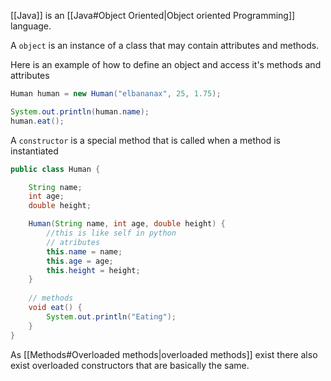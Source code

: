 
[[Java]] is an [[Java#Object Oriented|Object oriented Programming]] language.

A ``object`` is an instance of a class that may contain attributes and methods.

Here is an example of how to define an object and access it's methods and attributes
```java
Human human = new Human("elbananax", 25, 1.75);

System.out.println(human.name);
human.eat();
```

A ``constructor`` is a special method that is called when a method is instantiated

```java
public class Human {

	String name;
    int age;
    double height;

    Human(String name, int age, double height) {
	    //this is like self in python
	    // atributes
		this.name = name;
        this.age = age;
        this.height = height;
    }
	
	// methods
    void eat() {
        System.out.println("Eating");
    }
}
```

As [[Methods#Overloaded methods|overloaded methods]] exist there also exist overloaded constructors that are basically the same.
